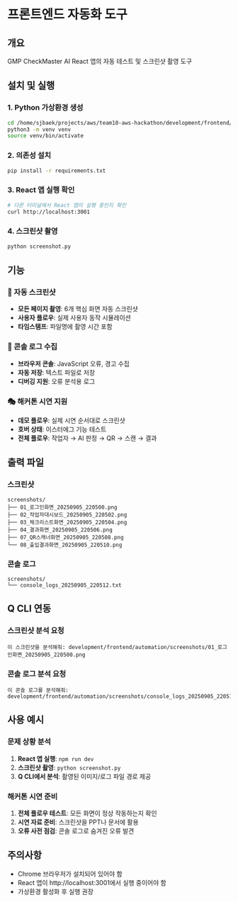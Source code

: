# 프론트엔드 자동화 도구

## 개요
GMP CheckMaster AI React 앱의 자동 테스트 및 스크린샷 촬영 도구

## 설치 및 실행

### 1. Python 가상환경 생성
```bash
cd /home/sjbaek/projects/aws/team10-aws-hackathon/development/frontend/automation
python3 -m venv venv
source venv/bin/activate
```

### 2. 의존성 설치
```bash
pip install -r requirements.txt
```

### 3. React 앱 실행 확인
```bash
# 다른 터미널에서 React 앱이 실행 중인지 확인
curl http://localhost:3001
```

### 4. 스크린샷 촬영
```bash
python screenshot.py
```

## 기능

### 📸 자동 스크린샷
- **모든 페이지 촬영**: 6개 핵심 화면 자동 스크린샷
- **사용자 플로우**: 실제 사용자 동작 시뮬레이션
- **타임스탬프**: 파일명에 촬영 시간 포함

### 📝 콘솔 로그 수집
- **브라우저 콘솔**: JavaScript 오류, 경고 수집
- **자동 저장**: 텍스트 파일로 저장
- **디버깅 지원**: 오류 분석용 로그

### 🎭 해커톤 시연 지원
- **데모 플로우**: 실제 시연 순서대로 스크린샷
- **호버 상태**: 이스터에그 기능 테스트
- **전체 플로우**: 작업자 → AI 판정 → QR → 스캔 → 결과

## 출력 파일

### 스크린샷
```
screenshots/
├── 01_로그인화면_20250905_220500.png
├── 02_작업자대시보드_20250905_220502.png
├── 03_체크리스트화면_20250905_220504.png
├── 04_결과화면_20250905_220506.png
├── 07_QR스캐너화면_20250905_220508.png
└── 08_출입결과화면_20250905_220510.png
```

### 콘솔 로그
```
screenshots/
└── console_logs_20250905_220512.txt
```

## Q CLI 연동

### 스크린샷 분석 요청
```
이 스크린샷을 분석해줘: development/frontend/automation/screenshots/01_로그인화면_20250905_220500.png
```

### 콘솔 로그 분석 요청
```
이 콘솔 로그를 분석해줘: development/frontend/automation/screenshots/console_logs_20250905_220512.txt
```

## 사용 예시

### 문제 상황 분석
1. **React 앱 실행**: `npm run dev`
2. **스크린샷 촬영**: `python screenshot.py`
3. **Q CLI에서 분석**: 촬영된 이미지/로그 파일 경로 제공

### 해커톤 시연 준비
1. **전체 플로우 테스트**: 모든 화면이 정상 작동하는지 확인
2. **시연 자료 준비**: 스크린샷을 PPT나 문서에 활용
3. **오류 사전 점검**: 콘솔 로그로 숨겨진 오류 발견

## 주의사항
- Chrome 브라우저가 설치되어 있어야 함
- React 앱이 http://localhost:3001에서 실행 중이어야 함
- 가상환경 활성화 후 실행 권장
